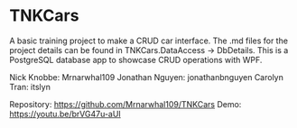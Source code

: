 # TNKCars
A basic training project to make a CRUD car interface. The .md files for the project details can be found in TNKCars.DataAccess -> DbDetails.
This is a PostgreSQL database app to showcase CRUD operations with WPF.

Nick Knobbe: Mrnarwhal109
Jonathan Nguyen: jonathanbnguyen
Carolyn Tran: itslyn

Repository: https://github.com/Mrnarwhal109/TNKCars
Demo: https://youtu.be/brVG47u-aUI